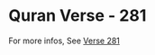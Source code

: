 # Quran Verse - 281 

For more infos, See [Verse 281](https://www.quranbookk.com/quran/search?q=281)